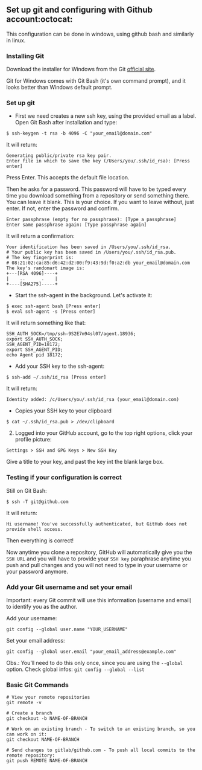 ## Set up git and configuring with Github account:octocat:

This configuration can be done in windows, using github bash and similarly in linux.

### Installing Git
Download the installer for Windows from the Git [official site](https://git-scm.com/download/).

Git for Windows comes with Git Bash (it's own command prompt), and it looks better than Windows default prompt. 

### Set up git 

- First we need creates a new ssh key, using the provided email as a label. Open Git Bash after installation and type: 
``` console
$ ssh-keygen -t rsa -b 4096 -C "your_email@domain.com"
```
It will return: 
``` console
Generating public/private rsa key pair.  
Enter file in which to save the key (/Users/you/.ssh/id_rsa): [Press enter]
```
Press Enter. This accepts the default file location.

Then he asks for a password. This password will have to be typed every time you download something from a repository or send something there. You can leave it blank. This is your choice. If you want to leave without, just enter. If not, enter the password and confirm.
``` console
Enter passphrase (empty for no passphrase): [Type a passphrase]  
Enter same passphrase again: [Type passphrase again]
```
It will return a confirmation: 
``` console 
Your identification has been saved in /Users/you/.ssh/id_rsa.  
# Your public key has been saved in /Users/you/.ssh/id_rsa.pub.
# The key fingerprint is:
# 08:21:02:ca:85:d6:42:d2:00:f9:43:9d:f0:a2:db your_email@domain.com
The key's randomart image is:
+---[RSA 4096]----+
|    ..      .    |
+----[SHA275]-----+
```
- Start the ssh-agent in the background. Let's activate it:
``` console
$ exec ssh-agent bash [Press enter]
$ eval ssh-agent -s [Press enter]
```
It will return something like that: 
``` console
SSH_AUTH_SOCK=/tmp/ssh-9S2E7m94sl07/agent.18936; 
export SSH_AUTH_SOCK;
SSH_AGENT_PID=18172; 
export SSH_AGENT_PID;
echo Agent pid 18172;
```
- Add your SSH key to the ssh-agent:
``` console
$ ssh-add ~/.ssh/id_rsa [Press enter]
```
It will return: 
``` console 
Identity added: /c/Users/you/.ssh/id_rsa (your_email@domain.com)
```
- Copies your SSH key to your clipboard
``` console 
$ cat ~/.ssh/id_rsa.pub > /dev/clipboard 
```

2. Logged into your GitHub account, go to the top right options, click your profile picture:

`Settings > SSH and GPG Keys > New SSH Key`

Give a title to your key, and past the key int the blank large box.

### Testing if your configuration is correct
Still on Git Bash: 
``` console
$ ssh -T git@github.com
```
It will return: 
``` console 
Hi username! You've successfully authenticated, but GitHub does not provide shell access.
```
Then everything is correct!

Now anytime you clone a repository, GitHub will automatically give you the `SSH URL` and you will have to provide your `SSH key` paraphrase anytime you push and pull changes and you will not need to type in your username or your password anymore.

### Add your Git username and set your email

Important: every Git commit will use this information (username and email) to identify you as the author.

Add your username:
```
git config --global user.name "YOUR_USERNAME"
```

Set your email address: 
```
git config --global user.email "your_email_address@example.com"
```

Obs.: You’ll need to do this only once, since you are using the `--global` option. Check global infos: `git config --global --list` 

### Basic Git Commands
```
# View your remote repositories
git remote -v

# Create a branch
git checkout -b NAME-OF-BRANCH

# Work on an existing branch - To switch to an existing branch, so you can work on it:
git checkout NAME-OF-BRANCH

# Send changes to gitlab/github.com - To push all local commits to the remote repository:
git push REMOTE NAME-OF-BRANCH

```

